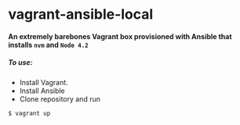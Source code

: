 # vagrant-ansible-local
#### An extremely barebones Vagrant box provisioned with Ansible that installs `nvm` and `Node 4.2` 
##### To use:

+ Install Vagrant.
+ Install Ansible
+ Clone repository and run
```
$ vagrant up
```
